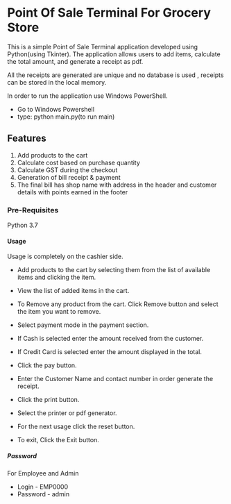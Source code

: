 # Point Of Sale Terminal For Grocery Store

This is a simple Point of Sale Terminal application developed using Python(using Tkinter). The application allows users to add items, calculate the total amount, and generate a receipt as pdf.

All the receipts are generated are unique and no database is used , receipts can be stored in the local memory.

In order to run the application use Windows PowerShell.
* Go to Windows Powershell
* type: python main.py(to run main)


## Features

1. Add products to the cart
3. Calculate cost based on purchase quantity
4. Calculate GST during the checkout
5. Generation of bill receipt & payment
6. The final bill has shop name with address in the header and customer details with points earned in the footer


### Pre-Requisites

Python 3.7


#### Usage

Usage is completely on the cashier side.

* Add products to the cart by selecting them from the list of available items and clicking the item.

* View the list of added items in the cart.

* To Remove any product from the cart. Click Remove button and select the item you want to remove.

* Select payment mode in the payment section.

* If Cash is selected enter the amount received from the customer.

* If Credit Card is selected enter the amount displayed in the total.

* Click the pay button.

* Enter the Customer Name and contact number in order generate the receipt.

* Click the print button.

* Select the printer or pdf generator.

* For the next usage click the reset button.

* To exit, Click the Exit button.


##### Password

For Employee and Admin

* Login - EMP0000
* Password - admin


